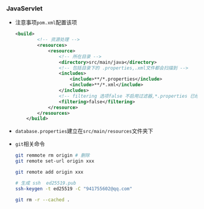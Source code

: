 ###  JavaServlet

+ 注意事项`pom.xml`配置该项

  ```xml
  <build>
          <!-- 资源处理 -->
          <resources>
              <resource>
                  <!-- 所在目录 -->
                  <directory>src/main/java</directory>
                  <!-- 包括目录下的 .properties,.xml文件都会扫描到 -->
                  <includes>
                      <include>**/*.properties</include>
                      <include>**/*.xml</include>
                  </includes>
                  <!-- filtering 选项false 不启用过滤器,*.properties 已经起到过滤作用了  -->
                  <filtering>false</filtering>
              </resource>
          </resources>
      </build>
  ```

+ `database.properties`建立在`src/main/resources`文件夹下

+ `git`相关命令

  ```bash
  git remmote rm origin # 删除
  git remote set-url origin xxx
  
  git remote add origin xxx
  
  # 生成 ssh  ed25519.pub
  ssh-keygen -t ed25519 -C "941755602@qq.com"
  
  git rm -r --cached .
  
  ```
  
  

